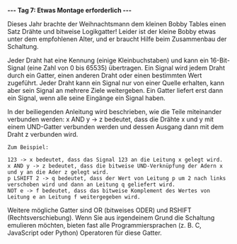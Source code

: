 **--- Tag 7: Etwas Montage erforderlich ---**

Dieses Jahr brachte der Weihnachtsmann dem kleinen Bobby Tables einen Satz Drähte und bitweise Logikgatter! Leider ist
der kleine Bobby etwas unter dem empfohlenen Alter, und er braucht Hilfe beim Zusammenbau der Schaltung.

Jeder Draht hat eine Kennung (einige Kleinbuchstaben) und kann ein 16-Bit-Signal (eine Zahl von 0 bis 65535) übertragen.
Ein Signal wird jedem Draht durch ein Gatter, einen anderen Draht oder einen bestimmten Wert zugeführt. Jeder Draht kann
ein Signal nur von einer Quelle erhalten, kann aber sein Signal an mehrere Ziele weitergeben. Ein Gatter liefert erst
dann ein Signal, wenn alle seine Eingänge ein Signal haben.

In der beiliegenden Anleitung wird beschrieben, wie die Teile miteinander verbunden werden: x AND y -> z bedeutet, dass
die Drähte x und y mit einem UND-Gatter verbunden werden und dessen Ausgang dann mit dem Draht z verbunden wird.

```
Zum Beispiel:

123 -> x bedeutet, dass das Signal 123 an die Leitung x gelegt wird.
x AND y -> z bedeutet, dass die bitweise UND-Verknüpfung der Adern x und y an die Ader z gelegt wird.
p LSHIFT 2 -> q bedeutet, dass der Wert von Leitung p um 2 nach links verschoben wird und dann an Leitung q geliefert wird.
NOT e -> f bedeutet, dass das bitweise Komplement des Wertes von Leitung e an Leitung f weitergegeben wird.
```

Weitere mögliche Gatter sind OR (bitweises ODER) und RSHIFT (Rechtsverschiebung). Wenn Sie aus irgendeinem Grund die
Schaltung emulieren möchten, bieten fast alle Programmiersprachen (z. B. C, JavaScript oder Python) Operatoren für
diese Gatter.
